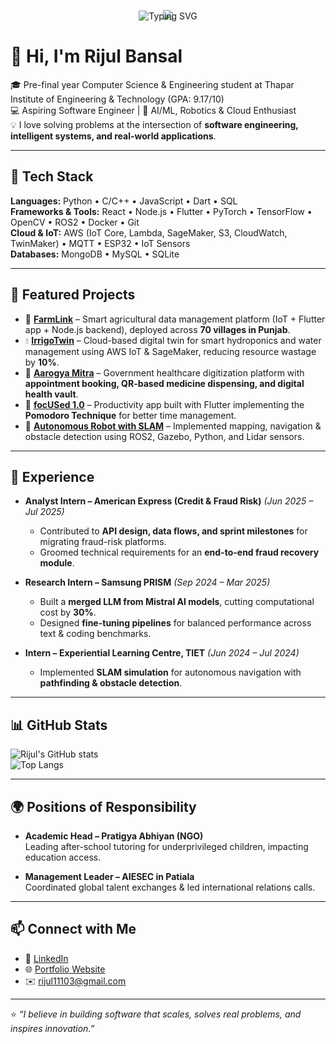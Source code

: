 <p align="center" style="margin-bottom: -15px;">
  <img src="https://capsule-render.vercel.app/api?type=waving&height=120&text=Hey,%20I%20am%20Rijul&fontSize=38&fontColor=ffffff&color=0:1E90FF,50:00CED1,100:00BFFF&animation=fadeIn&stroke=ffffff&strokeWidth=0.6&blur=3&fontAlignY=35&fontAlign=50&background=transparent" />
</p>

<p align="center" style="margin-top: -10px;">
  <img src="https://readme-typing-svg.demolab.com?font=Fira+Code&weight=500&size=18&duration=4000&pause=1000&color=00BFFF&center=true&vCenter=true&height=60&width=650&lines=$Tinkering+with+tech,+building+cool+stuff;$learning+along+the+way... " alt="Typing SVG" />
</p>




# 👋 Hi, I'm Rijul Bansal  

🎓 Pre-final year Computer Science & Engineering student at Thapar Institute of Engineering & Technology (GPA: 9.17/10)  
💻 Aspiring Software Engineer | 🚀 AI/ML, Robotics & Cloud Enthusiast  
💡 I love solving problems at the intersection of **software engineering, intelligent systems, and real-world applications**.  

---

## 🚀 Tech Stack  
**Languages:** Python • C/C++ • JavaScript • Dart • SQL  
**Frameworks & Tools:** React • Node.js • Flutter • PyTorch • TensorFlow • OpenCV • ROS2 • Docker • Git  
**Cloud & IoT:** AWS (IoT Core, Lambda, SageMaker, S3, CloudWatch, TwinMaker) • MQTT • ESP32 • IoT Sensors  
**Databases:** MongoDB • MySQL • SQLite  

---

## 🌟 Featured Projects  

- 🌾 [**FarmLink**](#) – Smart agricultural data management platform (IoT + Flutter app + Node.js backend), deployed across **70 villages in Punjab**.  
- 💧 [**IrrigoTwin**](#) – Cloud-based digital twin for smart hydroponics and water management using AWS IoT & SageMaker, reducing resource wastage by **10%**.  
- 🏥 [**Aarogya Mitra**](#) – Government healthcare digitization platform with **appointment booking, QR-based medicine dispensing, and digital health vault**.  
- 🎯 [**focUSed 1.0**](#) – Productivity app built with Flutter implementing the **Pomodoro Technique** for better time management.  
- 🤖 [**Autonomous Robot with SLAM**](#) – Implemented mapping, navigation & obstacle detection using ROS2, Gazebo, Python, and Lidar sensors.  

---

## 💼 Experience  

- **Analyst Intern – American Express (Credit & Fraud Risk)** *(Jun 2025 – Jul 2025)*  
  - Contributed to **API design, data flows, and sprint milestones** for migrating fraud-risk platforms.  
  - Groomed technical requirements for an **end-to-end fraud recovery module**.  

- **Research Intern – Samsung PRISM** *(Sep 2024 – Mar 2025)*  
  - Built a **merged LLM from Mistral AI models**, cutting computational cost by **30%**.  
  - Designed **fine-tuning pipelines** for balanced performance across text & coding benchmarks.  

- **Intern – Experiential Learning Centre, TIET** *(Jun 2024 – Jul 2024)*  
  - Implemented **SLAM simulation** for autonomous navigation with **pathfinding & obstacle detection**.  

---

## 📊 GitHub Stats  
![Rijul's GitHub stats](https://github-readme-stats.vercel.app/api?username=RijulBansal&show_icons=true&theme=radical)  
![Top Langs](https://github-readme-stats.vercel.app/api/top-langs/?username=RijulBansal&layout=compact&theme=radical)  

---

## 🌍 Positions of Responsibility  

- **Academic Head – Pratigya Abhiyan (NGO)**  
  Leading after-school tutoring for underprivileged children, impacting education access.  

- **Management Leader – AIESEC in Patiala**  
  Coordinated global talent exchanges & led international relations calls.  

---

## 📫 Connect with Me  
- 🔗 [LinkedIn](https://www.linkedin.com/in/rijul-bansal/)  
- 🌐 [Portfolio Website](https://rijulbansal.vercel.app/)  
- ✉️ rijul11103@gmail.com  

---

⭐ *“I believe in building software that scales, solves real problems, and inspires innovation.”*  
